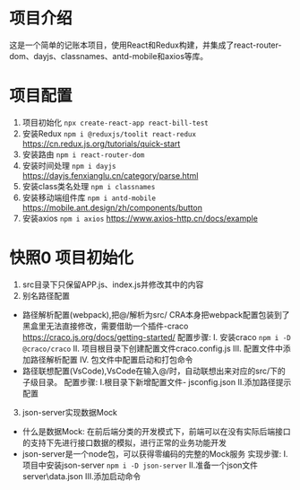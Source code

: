 # 项目介绍
这是一个简单的记账本项目，使用React和Redux构建，并集成了react-router-dom、dayjs、classnames、antd-mobile和axios等库。

# 项目配置
1. 项目初始化 `npx create-react-app react-bill-test`
2. 安装Redux `npm i @reduxjs/toolit react-redux`
https://cn.redux.js.org/tutorials/quick-start
3. 安装路由 `npm i react-router-dom`
4. 安装时间处理 `npm i dayjs`
https://dayjs.fenxianglu.cn/category/parse.html
5. 安装class类名处理 `npm i classnames`
6. 安装移动端组件库 `npm i antd-mobile`
https://mobile.ant.design/zh/components/button
7. 安装axios `npm i axios`
https://www.axios-http.cn/docs/example

# 快照0 项目初始化
1. src目录下只保留APP.js、index.js并修改其中的内容
2. 别名路径配置
- 路径解析配置(webpack),把@/解析为src/
CRA本身把webpack配置包装到了黑盒里无法直接修改，需要借助一个插件-craco
https://craco.js.org/docs/getting-started/
配置步骤:
I. 安装craco `npm i -D @craco/craco`
II. 项目根目录下创建配置文件craco.config.js
III. 配置文件中添加路径解析配置
IV. 包文件中配置启动和打包命令
- 路径联想配置(VsCode),VsCode在输入@/时，自动联想出来对应的src/下的子级目录。
配置步骤:
I.根目录下新增配置文件- jsconfig.json
II.添加路径提示配置
3. json-server实现数据Mock
- 什么是数据Mock:
在前后端分类的开发模式下，前端可以在没有实际后端接口的支持下先进行接口数据的模拟，进行正常的业务功能开发
- json-server是一个node包，可以获得零编码的完整的Mock服务
实现步骤:
I.项目中安装json-server `npm i -D json-server`
II.准备一个json文件  server\data.json
III.添加启动命令

